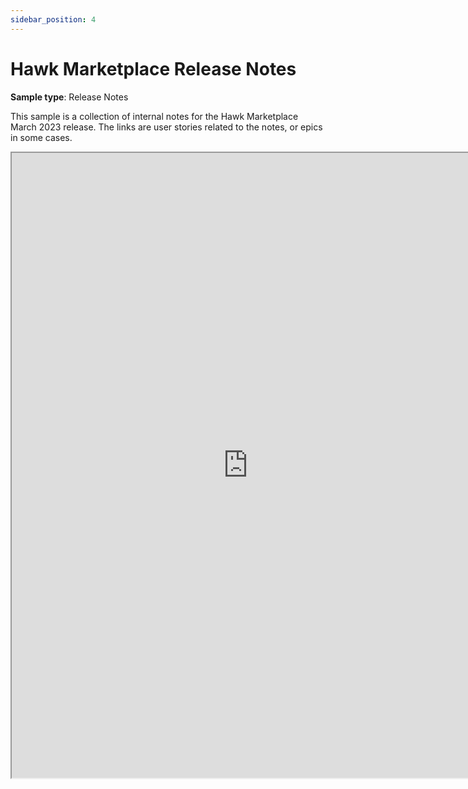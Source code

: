 ```yaml
---
sidebar_position: 4
---
```


# Hawk Marketplace Release Notes

**Sample type**: Release Notes

This sample is a collection of internal notes for the Hawk Marketplace March 2023 release. The links are user stories related to the notes, or epics in some cases.

<iframe src="https://a69ed096-4228-4a70-a8fb-2e7fcb2392b1.usrfiles.com/ugd/a69ed0_075e3f44982b4d5699278dd23584e886.pdf" width="150%" height="1000"></iframe>